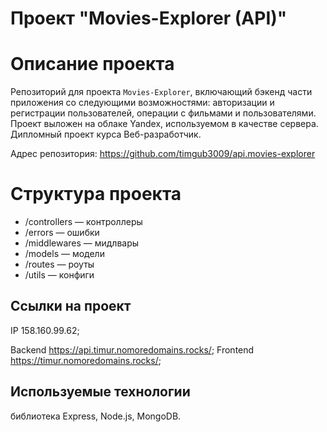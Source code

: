 # Проект "Movies-Explorer (API)"

# Описание проекта

Репозиторий для проекта `Movies-Explorer`, включающий бэкенд части приложения со следующими возможностями: авторизации и регистрации пользователей, операции с фильмами и пользователями. Проект выложен на облаке Yandex, используемом в качестве сервера. Дипломный проект курса Веб-разработчик.  

Адрес репозитория: https://github.com/timgub3009/api.movies-explorer

# Структура проекта

* /controllers — контроллеры
* /errors — ошибки
* /middlewares — мидлвары
* /models — модели
* /routes — роуты
* /utils — конфиги

## Ссылки на проект

IP 158.160.99.62;

Backend https://api.timur.nomoredomains.rocks/;
Frontend https://timur.nomoredomains.rocks/;

## Используемые технологии
библиотека Express, Node.js, MongoDB.
